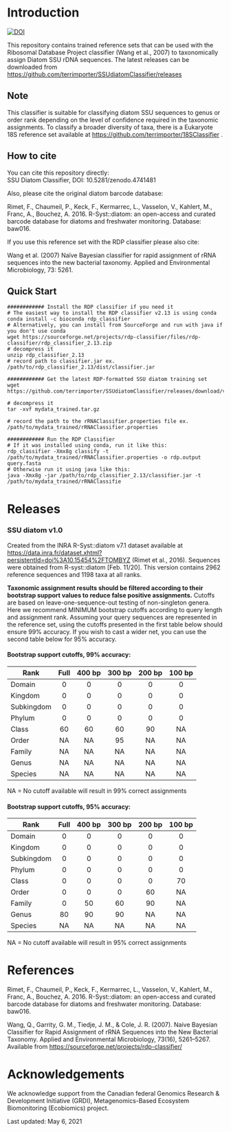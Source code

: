 # Introduction

[![DOI](https://zenodo.org/badge/DOI/10.5281/zenodo.4741481.svg)](https://doi.org/10.5281/zenodo.4741481)  

This repository contains trained reference sets that can be used with the Ribosomal Database Project classifier (Wang et al., 2007) to taxonomically assign Diatom SSU rDNA sequences.  The latest releases can be downloaded from https://github.com/terrimporter/SSUdiatomClassifier/releases

## Note

This classifier is suitable for classifying diatom SSU sequences to genus or order rank depending on the level of confidence required in the taxonomic assignments.  To classify a broader diversity of taxa, there is a Eukaryote 18S reference set available at https://github.com/terrimporter/18SClassifier .

## How to cite

You can cite this repository directly:  
SSU Diatom Classifier, DOI: 10.5281/zenodo.4741481  

Also, please cite the original diatom barcode database:

Rimet, F., Chaumeil, P., Keck, F., Kermarrec, L., Vasselon, V., Kahlert, M., Franc, A., Bouchez, A. 2016.  R-Syst::diatom: an open-access and curated barcode database for diatoms and freshwater monitoring.  Database: baw016. 

If you use this reference set with the RDP classifier please also cite:

Wang et al. (2007) Naïve Bayesian classifier for rapid assignment of rRNA sequences into the new bacterial taxonomy. Applied and Environmental Microbiology, 73: 5261.

## Quick Start

```linux
############ Install the RDP classifier if you need it
# The easiest way to install the RDP classifier v2.13 is using conda
conda install -c bioconda rdp_classifier
# Alternatively, you can install from SourceForge and run with java if you don't use conda
wget https://sourceforge.net/projects/rdp-classifier/files/rdp-classifier/rdp_classifier_2.13.zip
# decompress it
unzip rdp_classifier_2.13
# record path to classifier.jar ex. /path/to/rdp_classifier_2.13/dist/classifier.jar

############ Get the latest RDP-formatted SSU diatom training set
wget https://github.com/terrimporter/SSUdiatomClassifier/releases/download/v1.0/mydata_trained.tar.gz

# decompress it
tar -xvf mydata_trained.tar.gz

# record the path to the rRNAClassifier.properties file ex. /path/to/mydata_trained/rRNAClassifier.properties

############ Run the RDP Classifier 
# If it was installed using conda, run it like this:
rdp_classifier -Xmx8g classify -t /path/to/mydata_trained/rRNAClassifier.properties -o rdp.output query.fasta
# Otherwise run it using java like this:
java -Xmx8g -jar /path/to/rdp_classifier_2.13/classifier.jar -t /path/to/mydata_trained/rRNAClassifie
```

# Releases

### SSU diatom v1.0

Created from the INRA R-Syst::diatom v7.1 dataset available at https://data.inra.fr/dataset.xhtml?persistentId=doi%3A10.15454%2FTOMBYZ (Rimet et al., 2016).  Sequences were obtained from R-syst::diatom [Feb. 11/20].  This version contains 2962 reference sequences and 1198 taxa at all ranks.

**Taxonomic assignment results should be filtered according to their bootstrap support values to reduce false positive assignments.**  Cutoffs are based on leave-one-sequence-out testing of non-singleton genera. Here we recommend MINIMUM bootstrap cutoffs according to query length and assignment rank.  Assuming your query sequences are represented in the reference set, using the cutoffs presented in the first table below should ensure 99% accuracy.  If you wish to cast a wider net, you can use the second table below for 95% accuracy.

#### Bootstrap support cutoffs, 99% accuracy:

Rank | Full | 400 bp | 300 bp | 200 bp | 100 bp
--- |:---:|:---:|:---:|:---:|:---:
Domain | 0 | 0 | 0 | 0 | 0
Kingdom | 0 | 0 | 0 | 0 | 0
Subkingdom | 0 | 0 | 0 | 0 | 0
Phylum | 0 | 0 | 0 | 0 | 0
Class | 60 | 60 | 60 | 90 | NA
Order | NA | NA | 95 | NA | NA
Family | NA | NA | NA | NA | NA
Genus | NA | NA | NA | NA | NA
Species | NA | NA | NA | NA | NA

NA = No cutoff available will result in 99% correct assignments

#### Bootstrap support cutoffs, 95% accuracy:

Rank | Full | 400 bp | 300 bp | 200 bp | 100 bp
--- |:---:|:---:|:---:|:---:|:---:
Domain | 0 | 0 | 0 | 0 | 0
Kingdom | 0 | 0 | 0 | 0 | 0
Subkingdom | 0 | 0 | 0 | 0 | 0
Phylum | 0 | 0 | 0 | 0 | 0
Class | 0 | 0 | 0 | 0 | 70
Order | 0 | 0 | 0 | 60 | NA
Family | 0 | 50 | 60 | 90 | NA
Genus | 80 | 90 | 90 | NA | NA
Species | NA | NA | NA | NA | NA

NA = No cutoff available will result in 95% correct assignments

# References

Rimet, F., Chaumeil, P., Keck, F., Kermarrec, L., Vasselon, V., Kahlert, M., Franc, A., Bouchez, A. 2016.  R-Syst::diatom: an open-access and curated barcode database for diatoms and freshwater monitoring.  Database: baw016. 

Wang, Q., Garrity, G. M., Tiedje, J. M., & Cole, J. R. (2007). Naive Bayesian Classifier for Rapid Assignment of rRNA Sequences into the New Bacterial Taxonomy. Applied and Environmental Microbiology, 73(16), 5261–5267. Available from https://sourceforge.net/projects/rdp-classifier/

# Acknowledgements

We acknowledge support from the Canadian federal Genomics Research & Development Initiative (GRDI), Metagenomics-Based Ecosystem Biomonitoring (Ecobiomics) project.

Last updated: May 6, 2021
